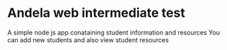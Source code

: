 # Andela web intermediate test
  A simple node js app conataining student information and resources
  You can add new students and also view student resources

